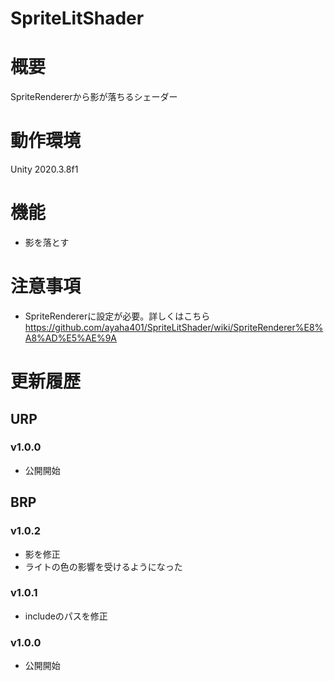 # SpriteLitShader

# 概要
SpriteRendererから影が落ちるシェーダー

# 動作環境
Unity 2020.3.8f1

# 機能
* 影を落とす


# 注意事項
* SpriteRendererに設定が必要。詳しくはこちら<br>
https://github.com/ayaha401/SpriteLitShader/wiki/SpriteRenderer%E8%A8%AD%E5%AE%9A

# 更新履歴

## URP<br>
### v1.0.0<br>
* 公開開始<br>

## BRP<br>
### v1.0.2<br>
* 影を修正<br>
* ライトの色の影響を受けるようになった
### v1.0.1<br>
* includeのパスを修正<br>
### v1.0.0<br>
* 公開開始<br>
